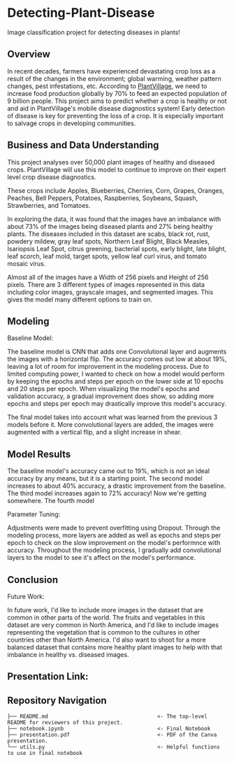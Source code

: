 # Detecting-Plant-Disease
Image classification project for detecting diseases in plants!

## Overview

In recent decades, farmers have experienced devastating crop loss as a result of the changes in the environment; global warming, weather pattern changes, pest infestations, etc. According to [PlantVillage](http://arxiv.org/abs/1511.08060), we need to increase food production globally by 70% to feed an expected population of 9 billion people. This project aims to predict whether a crop is healthy or not and aid in PlantVillage's mobile disease diagnostics system! Early detection of disease is key for preventing the loss of a crop. It is especially important to salvage crops in developing communities. 

## Business and Data Understanding

This project analyses over 50,000 plant images of healthy and diseased crops. PlantVillage will use this model to continue to improve on their expert level crop disease diagnostics. 

These crops include Apples, Blueberries, Cherries, Corn, Grapes, Oranges, Peaches, Bell Peppers, Potatoes, Raspberries, Soybeans, Squash, Strawberries, and Tomatoes. 

In exploring the data, it was found that the images have an imbalance with about 73% of the images being diseased plants and 27% being healthy plants. The diseases included in this dataset are scabs, black rot, rust, powdery mildew, gray leaf spots, Northern Leaf Blight, Black Measles, Isariopsis Leaf Spot, citrus greening, bacterial spots, early blight, late blight, leaf scorch, leaf mold, target spots, yellow leaf curl virus, and tomato mosaic virus. 

Almost all of the images have a Width of 256 pixels and Height of 256 pixels. There are 3 different types of images represented in this data including color images, grayscale images, and segmented images. This gives the model many different options to train on. 

## Modeling

Baseline Model: 

The baseline model is CNN that adds one Convolutional layer and augments the images with a horizontal flip. The accuracy comes out low at about 19%, leaving a lot of room for improvement in the modeling process. Due to limited computing power, I wanted to check on how a model would perform by keeping the epochs and steps per epoch on the lower side at 10 epochs and 20 steps per epoch. When visualizing the model's epochs and validation accuracy, a gradual improvement does show, so adding more epochs and steps per epoch may drastically improve this model's accuracy. 

The final model takes into account what was learned from the previous 3 models before it. More convolutional layers are added, the images were augmented with a vertical flip, and a slight increase in shear. 

## Model Results
The baseline model's accuracy came out to 19%, which is not an ideal accuracy by any means, but it is a starting point. 
The second model increases to about 40% accuracy, a drastic improvement from the baseline. 
The third model increases again to 72% accuracy! Now we're getting somewhere. 
The fourth model 

Parameter Tuning: 

Adjustments were made to prevent overfitting using Dropout. Through the modeling process, more layers are added as well as epochs and steps per epoch to check on the slow improvement on the model's performnce with accuracy. Throughout the modeling process, I gradually add convolutional layers to the model to see it's affect on the model's performance. 

## Conclusion

Future Work: 

In future work, I'd like to include more images in the dataset that are common in other parts of the world. The fruits and vegetables in this dataset are very common in North America, and I'd like to include images representing the vegetation that is common to the cultures in other countries other than North America. I'd also want to shoot for a more balanced dataset that contains more healthy plant images to help with that imbalance in healthy vs. diseased images. 

## Presentation Link:

## Repository Navigation

```
├── README.md                                   <- The top-level README for reviewers of this project. 
├── notebook.ipynb                              <- Final Notebook
├── presentation.pdf                            <- PDF of the Canva presentation. 
└── utils.py                                    <- Helpful functions to use in final notebook
```
